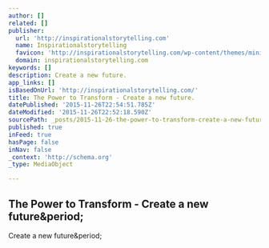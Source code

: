 ```yaml
---
author: []
related: []
publisher:
  url: 'http://inspirationalstorytelling.com'
  name: Inspirationalstorytelling
  favicon: 'http://inspirationalstorytelling.com/wp-content/themes/minimum-pro/images/favicon.ico'
  domain: inspirationalstorytelling.com
keywords: []
description: Create a new future.
app_links: []
isBasedOnUrl: 'http://inspirationalstorytelling.com/'
title: The Power to Transform - Create a new future.
datePublished: '2015-11-26T22:54:51.785Z'
dateModified: '2015-11-26T22:52:18.590Z'
sourcePath: _posts/2015-11-26-the-power-to-transform-create-a-new-future.md
published: true
inFeed: true
hasPage: false
inNav: false
_context: 'http://schema.org'
_type: MediaObject

---
```

<article style=""><h1>The Power to Transform - Create a new future&amp;period;</h1><p>Create a new future&amp;period;</p></article>